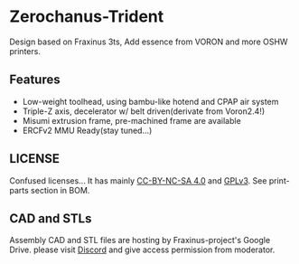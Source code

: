 # Zerochanus-Trident
Design based on Fraxinus 3ts, Add essence from VORON and more OSHW printers.

## Features
 - Low-weight toolhead, using bambu-like hotend and CPAP air system
 - Triple-Z axis, decelerator w/ belt driven(derivate from Voron2.4!)
 -  Misumi extrusion frame, pre-machined frame are available 
 - ERCFv2 MMU Ready(stay tuned...)

## LICENSE
Confused licenses... It has mainly [CC-BY-NC-SA 4.0](https://github.com/Fraxinus-3D/Fraxinus-Hardware/blob/main/LICENSE.md#CC-BY-NC-SA) and [GPLv3](https://www.gnu.org/licenses/gpl-3.0.html). See print-parts section in BOM.

## CAD and STLs
Assembly CAD and STL files are hosting by Fraxinus-project's Google Drive. please visit [Discord](https://fraxinus.jp/discord) and give access permission from moderator.
